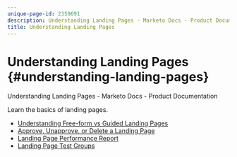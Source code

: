 ```yaml
---
unique-page-id: 2359691
description: Understanding Landing Pages - Marketo Docs - Product Documentation
title: Understanding Landing Pages
---
```


# Understanding Landing Pages {#understanding-landing-pages}

Understanding Landing Pages - Marketo Docs - Product Documentation

Learn the basics of landing pages.

* [Understanding Free-form vs Guided Landing Pages](understanding-landing-pages/understanding-free-form-vs-guided-landing-pages.md)
* [Approve, Unapprove, or Delete a Landing Page](understanding-landing-pages/approve-unapprove-or-delete-a-landing-page.md)
* [Landing Page Performance Report](understanding-landing-pages/landing-page-performance-report.md)
* [Landing Page Test Groups](understanding-landing-pages/landing-page-test-groups.md)

